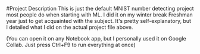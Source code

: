 #Project Description
This is just the default MNIST number detecting project most people do when starting with ML. 
I did it on my winter break Freshman year just to get acquainted with the subject.
It's pretty self-explanatory, but I detailed what I did on the actual project file above.

(You can open it on any Notebook app, but I personally used it on Google Collab. Just press Ctrl+F9 to run everything at once)